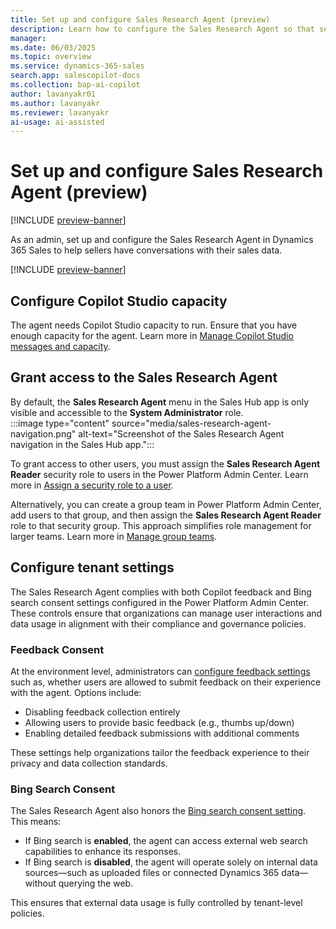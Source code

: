 ```yaml
---
title: Set up and configure Sales Research Agent (preview)
description: Learn how to configure the Sales Research Agent so that sellers can get AI-generated insights and provide feedback on the insights.
manager:
ms.date: 06/03/2025
ms.topic: overview
ms.service: dynamics-365-sales
search.app: salescopilot-docs
ms.collection: bap-ai-copilot
author: lavanyakr01
ms.author: lavanyakr
ms.reviewer: lavanyakr
ai-usage: ai-assisted
---
```


# Set up and configure Sales Research Agent (preview)

[!INCLUDE [preview-banner](~/../shared-content/shared/preview-includes/preview-banner.md)]

As an admin, set up and configure the Sales Research Agent in Dynamics 365 Sales to help sellers have conversations with their sales data. 

[!INCLUDE [preview-banner](~/../shared-content/shared/preview-includes/preview-note-d365.md)]

## Configure Copilot Studio capacity

The agent needs Copilot Studio capacity to run. Ensure that you have enough capacity for the agent. Learn more in [Manage Copilot Studio messages and capacity](/power-platform/admin/manage-copilot-studio-messages-capacity?tabs=new).

## Grant access to the Sales Research Agent

By default, the **Sales Research Agent** menu in the Sales Hub app is only visible and accessible to the **System Administrator** role.  
:::image type="content" source="media/sales-research-agent-navigation.png" alt-text="Screenshot of the Sales Research Agent navigation in the Sales Hub app.":::

To grant access to other users, you must assign the **Sales Research Agent Reader** security role to users in the Power Platform Admin Center. Learn more in [Assign a security role to a user](/power-platform/admin/assign-security-roles).

Alternatively, you can create a group team in Power Platform Admin Center, add users to that group, and then assign the **Sales Research Agent Reader** role to that security group. This approach simplifies role management for larger teams. Learn more in [Manage group teams](/power-platform/admin/manage-group-teams).

## Configure tenant settings

The Sales Research Agent complies with both Copilot feedback and Bing search consent settings configured in the Power Platform Admin Center. These controls ensure that organizations can manage user interactions and data usage in alignment with their compliance and governance policies.

### Feedback Consent

At the environment level, administrators can [configure feedback settings](/power-platform/admin/tenant-settings) such as, whether users are allowed to submit feedback on their experience with the agent. Options include:

- Disabling feedback collection entirely
- Allowing users to provide basic feedback (e.g., thumbs up/down)
- Enabling detailed feedback submissions with additional comments

These settings help organizations tailor the feedback experience to their privacy and data collection standards.

### Bing Search Consent

The Sales Research Agent also honors the [Bing search consent setting](/power-platform/admin/geographical-availability-copilot?tabs=new#turn-on-data-movement-bing-search-and-microsoft-365-services-for-copilots-and-generative-ai-features). This means:

- If Bing search is **enabled**, the agent can access external web search capabilities to enhance its responses.
- If Bing search is **disabled**, the agent will operate solely on internal data sources—such as uploaded files or connected Dynamics 365 data—without querying the web.

This ensures that external data usage is fully controlled by tenant-level policies.